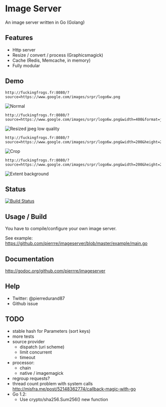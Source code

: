 # Image Server
An image server written in Go (Golang)

## Features
- Http server
- Resize / convert / process (Graphicsmagick)
- Cache (Redis, Memcache, in memory)
- Fully modular

## Demo
```
http://fuckingfrogs.fr:8080/?source=https://www.google.com/images/srpr/logo6w.png
```
![Normal](http://fuckingfrogs.fr:8080/?source=https://www.google.com/images/srpr/logo6w.png)

```
http://fuckingfrogs.fr:8080/?source=https://www.google.com/images/srpr/logo6w.png&width=400&format=jpeg&quality=50
```
![Resized jpeg low quality](http://fuckingfrogs.fr:8080/?source=https://www.google.com/images/srpr/logo6w.png&width=400&format=jpeg&quality=50)

```
http://fuckingfrogs.fr:8080/?source=https://www.google.com/images/srpr/logo6w.png&width=200&height=200&fill=1&extent=1
```
![Crop](http://fuckingfrogs.fr:8080/?source=https://www.google.com/images/srpr/logo6w.png&width=200&height=200&fill=1&extent=1)

```
http://fuckingfrogs.fr:8080/?source=https://www.google.com/images/srpr/logo6w.png&width=200&height=200&extent=1&background=000000
```
![Extent background](http://fuckingfrogs.fr:8080/?source=https://www.google.com/images/srpr/logo6w.png&width=200&height=200&extent=1&background=000000)

## Status
[![Build Status](https://travis-ci.org/pierrre/imageserver.png?branch=master)](https://travis-ci.org/pierrre/imageserver)

## Usage / Build
You have to compile/configure your own image server.

See example: https://github.com/pierrre/imageserver/blob/master/example/main.go

## Documentation
http://godoc.org/github.com/pierrre/imageserver

## Help
- Twitter: @pierredurand87
- Github issue

## TODO
- stable hash for Parameters (sort keys)
- more tests
- source provider
    - dispatch (uri scheme)
    - limit concurrent
    - timeout
- processor:
    - chain
	- native / imagemagick
- regroup requests?
- thread count problem with system calls http://misfra.me/post/52148362774/callback-magic-with-go
- Go 1.2:
	- Use crypto/sha256.Sum256() new function
